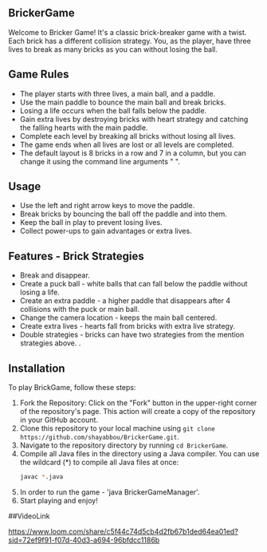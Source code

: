 ## BrickerGame

Welcome to Bricker Game! It's a classic brick-breaker game with a twist.
Each brick has a different collision strategy. You, as the player, have three lives
to break as many bricks as you can without losing the ball.


## Game Rules

- The player starts with three lives, a main ball, and a paddle.
- Use the main paddle to bounce the main ball and break bricks.
- Losing a life occurs when the ball falls below the paddle.
- Gain extra lives by destroying bricks with heart strategy and catching the falling
hearts with the main paddle.
- Complete each level by breaking all bricks without losing all lives.
- The game ends when all lives are lost or all levels are completed.
- The default layout is 8 bricks in a row and 7 in a column, but you can change
 it using the command line arguments "<cols> <rows>".


## Usage

- Use the left and right arrow keys to move the paddle.
- Break bricks by bouncing the ball off the paddle and into them.
- Keep the ball in play to prevent losing lives.
- Collect power-ups to gain advantages or extra lives.


## Features - Brick Strategies

- Break and disappear.
- Create a puck ball - white balls that can fall below the paddle without losing a life.
- Create an extra paddle - a higher paddle that disappears after 4 collisions with the puck or main ball.
- Change the camera location - keeps the main ball centered.
- Create extra lives - hearts fall from bricks with extra live strategy.
- Double strategies - bricks can have two strategies from the mention strategies above. .


## Installation

To play BrickGame, follow these steps:
1. Fork the Repository: Click on the "Fork" button in the upper-right corner of the repository's page. This action will create a copy of the repository in your GitHub account.
2. Clone this repository to your local machine using `git clone https://github.com/shayabbou/BrickerGame.git`.
3. Navigate to the repository directory by running `cd BrickerGame`.
4. Compile all Java files in the directory using a Java compiler.
   You can use the wildcard (*) to compile all Java files at once:
   ```bash
   javac *.java
4. In order to run the game - 'java BrickerGameManager'.
5. Start playing and enjoy!

##VideoLink

https://www.loom.com/share/c5f44c74d5cb4d2fb67b1ded64ea01ed?sid=72ef9f91-f07d-40d3-a694-96bfdcc1186b
